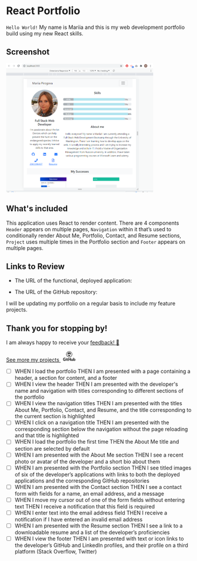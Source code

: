 # React Portfolio

`Hello World!` 
My name is Mariia and this is my web development portfolio build using my new React skills. 


## Screenshot

<img src="./imgforreadme.PNG" width="400" height="350" alt="img for readme"/>

## What's included

This application uses React to render content. 
There are 4 components  `Header` appears on multiple pages, `Navigation` within it that’s used to conditionally render About Me, Portfolio, Contact, and Resume sections, `Project` uses multiple times in the Portfolio section and `Footer` appears on multiple pages.


## Links to Review

* The URL of the functional, deployed application:

* The URL of the GitHub repository:


I will be updating my portfolio on a regular basis to include my feature projects.

## Thank you for stopping by!
I am always happy to receive your [feedback! :email:](mailto:pirogova.mariia@gmail.com)

[See more my projects <img src="./public/octo.png" width="" height="30" alt="github icon"/>](https://github.com/MaryVPie)



- [ ] WHEN I load the portfolio
THEN I am presented with a page containing a header, a section for content, and a footer
- [ ]  WHEN I view the header
THEN I am presented with the developer's name and navigation with titles corresponding to different sections of the portfolio
- [ ]  WHEN I view the navigation titles
THEN I am presented with the titles About Me, Portfolio, Contact, and Resume, and the title corresponding to the current section is highlighted
- [ ]  WHEN I click on a navigation title
THEN I am presented with the corresponding section below the navigation without the page reloading and that title is highlighted
- [ ]  WHEN I load the portfolio the first time
THEN the About Me title and section are selected by default
- [ ] WHEN I am presented with the About Me section
THEN I see a recent photo or avatar of the developer and a short bio about them
- [ ] WHEN I am presented with the Portfolio section
THEN I see titled images of six of the developer’s applications with links to both the deployed applications and the corresponding GitHub repositories
- [ ] WHEN I am presented with the Contact section
THEN I see a contact form with fields for a name, an email address, and a message
- [ ] WHEN I move my cursor out of one of the form fields without entering text
THEN I receive a notification that this field is required
- [ ] WHEN I enter text into the email address field
THEN I receive a notification if I have entered an invalid email address
- [ ] WHEN I am presented with the Resume section
THEN I see a link to a downloadable resume and a list of the developer’s proficiencies
- [ ] WHEN I view the footer
THEN I am presented with text or icon links to the developer’s GitHub and LinkedIn profiles, and their profile on a third platform (Stack Overflow, Twitter)
